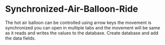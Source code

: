 # Synchronized-Air-Balloon-Ride
The hot air balloon can be controlled using arrow keys the movement is synchronized you can open in multiple tabs and the movement will be same as it reads and writes the values to the database.
Create database and add the data fields.
